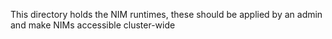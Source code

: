 This directory holds the NIM runtimes, these should be applied by an admin and make NIMs accessible cluster-wide
